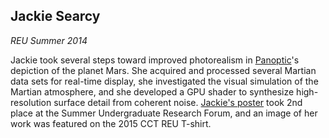## Jackie Searcy

*REU Summer 2014*

Jackie took several steps toward improved photorealism in [Panoptic][panoptic]'s depiction of the planet Mars. She acquired and processed several Martian data sets for real-time display, she investigated the visual simulation of the Martian atmosphere, and she developed a GPU shader to synthesize high-resolution surface detail from coherent noise. [Jackie's poster][poster] took 2nd place at the Summer Undergraduate Research Forum, and an image of her work was featured on the 2015 CCT REU T-shirt.

[panoptic]: applications.html#panoptic
[poster]: pdfs/Searcy-SURF.pdf
